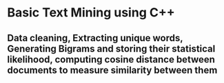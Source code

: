 # Basic Text Mining using C++

## Data cleaning, Extracting unique words, Generating Bigrams and storing their statistical likelihood, computing cosine distance between documents to measure similarity between them
